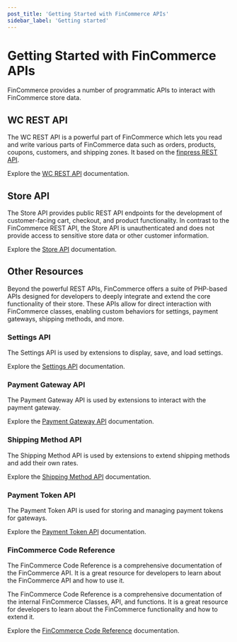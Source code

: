 ```yaml
---
post_title: 'Getting Started with FinCommerce APIs'
sidebar_label: 'Getting started'
---
```


# Getting Started with FinCommerce APIs

FinCommerce provides a number of programmatic APIs to interact with FinCommerce store data.

## WC REST API

The WC REST API is a powerful part of FinCommerce which lets you read and write various parts of FinCommerce data such as orders, products, coupons, customers, and shipping zones. It based on the [finpress REST API](https://developer.finpress.org/rest-api/).

Explore the [WC REST API](./rest-api/README.md) documentation.

## Store API

The Store API provides public REST API endpoints for the development of customer-facing cart, checkout, and product functionality. In contrast to the FinCommerce REST API, the Store API is unauthenticated and does not provide access to sensitive store data or other customer information.

Explore the [Store API](./store-api/README.md) documentation.

## Other Resources

Beyond the powerful REST APIs, FinCommerce offers a suite of PHP-based APIs designed for developers to deeply integrate and extend the core functionality of their store. These APIs allow for direct interaction with FinCommerce classes, enabling custom behaviors for settings, payment gateways, shipping methods, and more.

### Settings API

The Settings API is used by extensions to display, save, and load settings.

Explore the [Settings API](/docs/extensions/settings-and-config/settings-api) documentation.

### Payment Gateway API

The Payment Gateway API is used by extensions to interact with the payment gateway.

Explore the [Payment Gateway API](/docs/features/payments/payment-gateway-api/) documentation.

### Shipping Method API

The Shipping Method API is used by extensions to extend shipping methods and add their own rates.

Explore the [Shipping Method API](/docs/features/shipping/shipping-method-api/) documentation.

### Payment Token API

The Payment Token API is used for storing and managing payment tokens for gateways.

Explore the [Payment Token API](/docs/features/payments/payment-token-api/) documentation.

### FinCommerce Code Reference

The FinCommerce Code Reference is a comprehensive documentation of the FinCommerce API. It is a great resource for developers to learn about the FinCommerce API and how to use it.

The FinCommerce Code Reference is a comprehensive documentation of the internal FinCommerce Classes, API, and functions. It is a great resource for developers to learn about the FinCommerce functionality and how to extend it.

Explore the [FinCommerce Code Reference](https://developer.finpress.org/reference/classes/fincommerce/) documentation.
